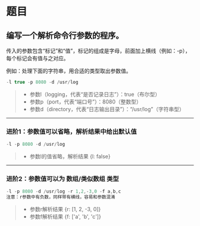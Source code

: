 # 题目
## 编写一个解析命令行参数的程序。

传入的参数包含“标记”和“值”，标记的组成是字母，前面加上横线（例如：-p），每个标记会有值与之对应。


例如：处理下面的字符串，用合适的类型取出参数值。
``` javascript
-l true -p 8080 -d /usr/log
```
>* 参数l（logging，代表“是否记录日志”）：true（布尔型）
>* 参数p（port，代表“端口号”）：8080（整数型）
>* 参数d（directory，代表“日志输出目录”）：“/usr/log”（字符串型）

-------
### 进阶1：参数值可以省略，解析结果中给出默认值
``` javascript
-l -p 8080 -d /usr/log
```

>* 参数l的值省略，解析结果 {l: false}

-------
### 进阶2：参数值可以为 数组/类似数组 类型
``` javascript
-l -p 8080 -d /usr/log -r 1,2,-3,0 -f a,b,c
注意：r参数中有负数，同样带有横线，容易和参数混淆
```

>* 参数r解析结果 {r: [1, 2, -3, 0]}
>* 参数f解析结果 {f: ['a', 'b', 'c']}


